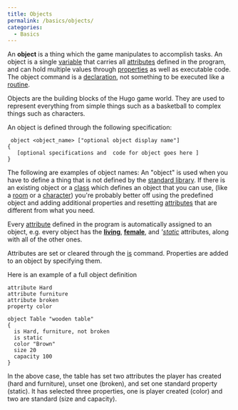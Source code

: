 ```yaml
---
title: Objects
permalink: /basics/objects/
categories: 
  - Basics
---
```


An **object** is a thing which the game manipulates to accomplish tasks.
An object is a single [variable](/basics/variables/) that carries all
[attributes](/attributes/) defined in the program, and can hold
multiple values through [properties](/properties/) as well as
executable code. The object command is a
[declaration](/declarations/), not something to be executed
like a [routine](/routines/).

Objects are the building blocks of the Hugo game world. They are used to
represent everything from simple things such as a basketball to complex
things such as characters.

An object is defined through the following specification:

     object <object_name> ["optional object display name"]
    {
       [optional specifications and  code for object goes here ]
    }

The following are examples of object names: An "object" is used when you
have to define a thing that is not defined by the [standard library](/library/).
If there is an existing object or
a [class](/basics/object_classes/) which defines an object that you
can use, (like a [room](/basics/rooms/) or a
[character](/characters/)) you're probably better off using the
predefined object and adding additional properties and resetting
[attributes](/attributes/) that are different from what you
need.

Every [attribute](/attributes/) defined in the program is
automatically assigned to an object, e.g. every object has the
**[living](/attributes/living/)**, **[female](/attributes/female/)**, and
*'[static](/attributes/static/)* attributes, along with all of the other
ones.

Attributes are set or cleared through the [is](/attributes/is/) command.
Properties are added to an object by specifying them.

Here is an example of a full object definition

    attribute Hard
    attribute furniture
    attribute broken
    property color

    object Table "wooden table"
    {
      is Hard, furniture, not broken
      is static
      color "Brown"
      size 20
      capacity 100
    }

In the above case, the table has set two attributes the player has
created (hard and furniture), unset one (broken), and set one standard
property (static). It has selected three properties, one is player
created (color) and two are standard (size and capacity).

